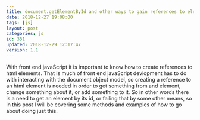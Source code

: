 ```yaml
---
title: document.getElementById and other ways to gain references to elements in javaScript
date: 2018-12-27 19:08:00
tags: [js]
layout: post
categories: js
id: 351
updated: 2018-12-29 12:17:47
version: 1.1
---
```


With front end javaScript it is important to know how to create references to html elements. That is much of front end javaScript devlopment has to do with interacting with the document object model, so creating a reference to an html element is needed in order to get something from and element, change something about it, or add something to it. So in other words there is a need to get an element by its id, or failing that by some other means, so in this post I will be covering some methods and examples of how to go about doing just this.

<!-- more -->

